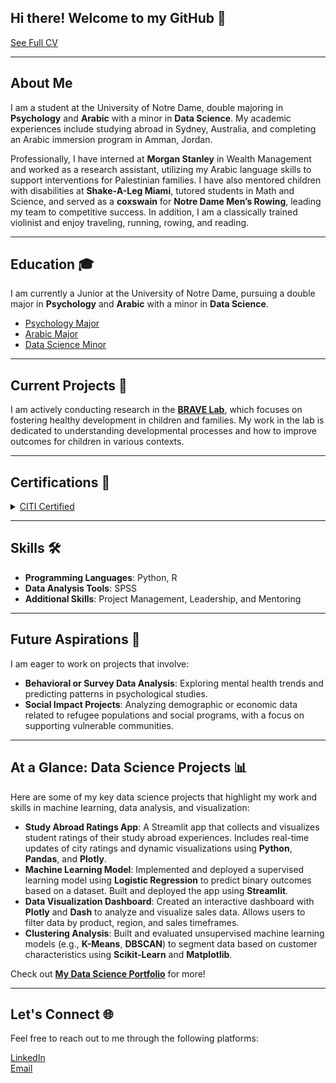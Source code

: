 ## Hi there! Welcome to my GitHub 👋  
[See Full CV](https://github.com/user-attachments/assets/a07e5653-ca39-4925-b6ab-ad0df7896c88)

___

## About Me  
I am a student at the University of Notre Dame, double majoring in **Psychology** and **Arabic** with a minor in **Data Science**. My academic experiences include studying abroad in Sydney, Australia, and completing an Arabic immersion program in Amman, Jordan.

Professionally, I have interned at **Morgan Stanley** in Wealth Management and worked as a research assistant, utilizing my Arabic language skills to support interventions for Palestinian families. I have also mentored children with disabilities at **Shake-A-Leg Miami**, tutored students in Math and Science, and served as a **coxswain** for **Notre Dame Men’s Rowing**, leading my team to competitive success. In addition, I am a classically trained violinist and enjoy traveling, running, rowing, and reading.

___

## Education 🎓  
I am currently a Junior at the University of Notre Dame, pursuing a double major in **Psychology** and **Arabic** with a minor in **Data Science**.

- [Psychology Major](https://psychology.nd.edu/undergraduate/psychology-major/)
- [Arabic Major](https://arabic.nd.edu/arabic/)
- [Data Science Minor](https://altech.nd.edu/programs/data-science-minor/)

___

## Current Projects 🔬  
I am actively conducting research in the **[BRAVE Lab](https://brave.nd.edu/)**, which focuses on fostering healthy development in children and families. My work in the lab is dedicated to understanding developmental processes and how to improve outcomes for children in various contexts.

___

## Certifications 📜  
<details><summary><a href="https://github.com/user-attachments/assets/9525d919-9f25-4717-9557-7ca348057cce">CITI Certified</a></summary>  
<strong>Collaborative Institutional Training Initiative (CITI)</strong>
- Human Research  
- Social & Behavioral Research  
</details>

___

## Skills 🛠️  
- **Programming Languages**: Python, R  
- **Data Analysis Tools**: SPSS  
- **Additional Skills**: Project Management, Leadership, and Mentoring

___

## Future Aspirations 🚀  
I am eager to work on projects that involve:

- **Behavioral or Survey Data Analysis**: Exploring mental health trends and predicting patterns in psychological studies.  
- **Social Impact Projects**: Analyzing demographic or economic data related to refugee populations and social programs, with a focus on supporting vulnerable communities.

___

## At a Glance: Data Science Projects 📊  
Here are some of my key data science projects that highlight my work and skills in machine learning, data analysis, and visualization:

- **Study Abroad Ratings App**: A Streamlit app that collects and visualizes student ratings of their study abroad experiences. Includes real-time updates of city ratings and dynamic visualizations using **Python**, **Pandas**, and **Plotly**.
- **Machine Learning Model**: Implemented and deployed a supervised learning model using **Logistic Regression** to predict binary outcomes based on a dataset. Built and deployed the app using **Streamlit**.
- **Data Visualization Dashboard**: Created an interactive dashboard with **Plotly** and **Dash** to analyze and visualize sales data. Allows users to filter data by product, region, and sales timeframes.
- **Clustering Analysis**: Built and evaluated unsupervised machine learning models (e.g., **K-Means**, **DBSCAN**) to segment data based on customer characteristics using **Scikit-Learn** and **Matplotlib**.

Check out **[My Data Science Portfolio](https://github.com/dhanna25/HANNA-Data-Science-Portfolio)** for more!

___

## Let's Connect 🌐  
Feel free to reach out to me through the following platforms:

[LinkedIn](https://www.linkedin.com/in/dina-hanna-/)  
[Email](mailto:dinaahanna03@gmail.com)



